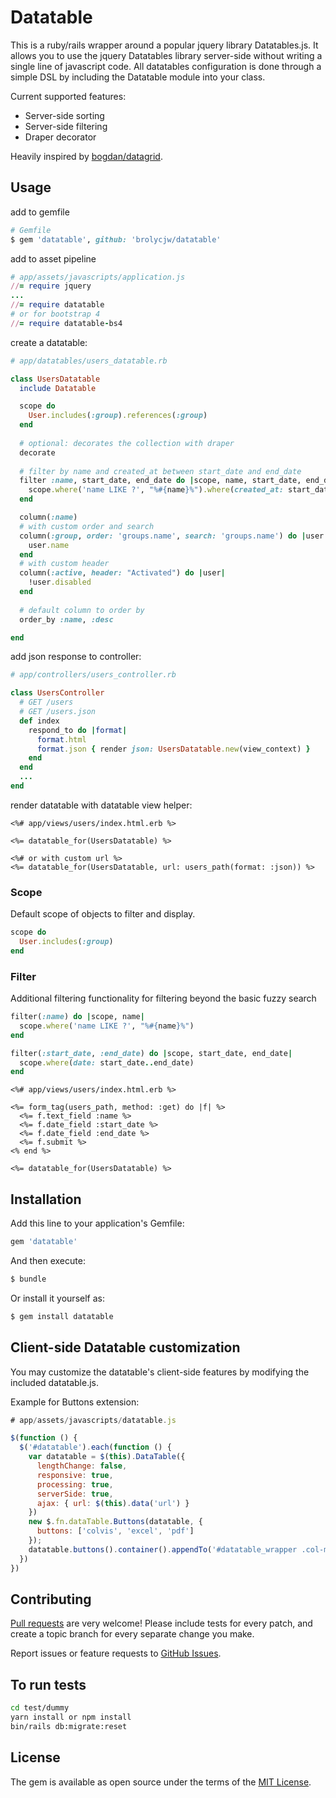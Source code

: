 # Datatable
This is a ruby/rails wrapper around a popular jquery library Datatables.js. It allows you to use the jquery Datatables library server-side without writing a single line of javascript code. All datatables configuration is done through a simple DSL by including the Datatable module into your class.

Current supported features:
* Server-side sorting
* Server-side filtering
* Draper decorator

Heavily inspired by [bogdan/datagrid](https://github.com/bogdan/datagrid/tree/master/lib/datagrid).

## Usage

add to gemfile
``` ruby
# Gemfile
$ gem 'datatable', github: 'brolycjw/datatable'
```

add to asset pipeline
``` ruby
# app/assets/javascripts/application.js
//= require jquery
...
//= require datatable
# or for bootstrap 4
//= require datatable-bs4
```

create a datatable:
``` ruby
# app/datatables/users_datatable.rb

class UsersDatatable
  include Datatable

  scope do
    User.includes(:group).references(:group)
  end
  
  # optional: decorates the collection with draper
  decorate
  
  # filter by name and created_at between start_date and end_date
  filter :name, start_date, end_date do |scope, name, start_date, end_date|
    scope.where('name LIKE ?', "%#{name}%").where(created_at: start_date..end_date)
  end

  column(:name)
  # with custom order and search
  column(:group, order: 'groups.name', search: 'groups.name') do |user|
    user.name
  end
  # with custom header
  column(:active, header: "Activated") do |user|
    !user.disabled
  end
  
  # default column to order by
  order_by :name, :desc

end
```

add json response to controller:
``` ruby
# app/controllers/users_controller.rb

class UsersController
  # GET /users
  # GET /users.json
  def index
    respond_to do |format|
      format.html
      format.json { render json: UsersDatatable.new(view_context) }
    end
  end
  ...
end
```

render datatable with datatable view helper:
``` erb
<%# app/views/users/index.html.erb %>

<%= datatable_for(UsersDatatable) %>

<%# or with custom url %>
<%= datatable_for(UsersDatatable, url: users_path(format: :json)) %>
```

### Scope

Default scope of objects to filter and display.

``` ruby
scope do
  User.includes(:group)
end
```

### Filter

Additional filtering functionality for filtering beyond the basic fuzzy search

``` ruby
filter(:name) do |scope, name|
  scope.where('name LIKE ?', "%#{name}%")
end

filter(:start_date, :end_date) do |scope, start_date, end_date|
  scope.where(date: start_date..end_date)
end
```

``` erb
<%# app/views/users/index.html.erb %>

<%= form_tag(users_path, method: :get) do |f| %>
  <%= f.text_field :name %>
  <%= f.date_field :start_date %>
  <%= f.date_field :end_date %>
  <%= f.submit %>
<% end %>

<%= datatable_for(UsersDatatable) %>
```

## Installation
Add this line to your application's Gemfile:

```ruby
gem 'datatable'
```

And then execute:
```bash
$ bundle
```

Or install it yourself as:
```bash
$ gem install datatable
```

## Client-side Datatable customization
You may customize the datatable's client-side features by modifying the included datatable.js.

Example for Buttons extension:

``` js
# app/assets/javascripts/datatable.js

$(function () {
  $('#datatable').each(function () {
    var datatable = $(this).DataTable({
      lengthChange: false,
      responsive: true,
      processing: true,
      serverSide: true,
      ajax: { url: $(this).data('url') }
    })
    new $.fn.dataTable.Buttons(datatable, {
      buttons: ['colvis', 'excel', 'pdf']
    });
    datatable.buttons().container().appendTo('#datatable_wrapper .col-md-6:eq(0)')
  })
})
```


## Contributing
[Pull requests](https://github.com/brolycjw/datatable/pulls) are very welcome! Please include tests for every patch, and create a topic branch for every separate change you make.

Report issues or feature requests to [GitHub Issues](https://github.com/brolycjw/datatable/issues).

## To run tests
```bash
cd test/dummy
yarn install or npm install
bin/rails db:migrate:reset
```

## License
The gem is available as open source under the terms of the [MIT License](https://opensource.org/licenses/MIT).
